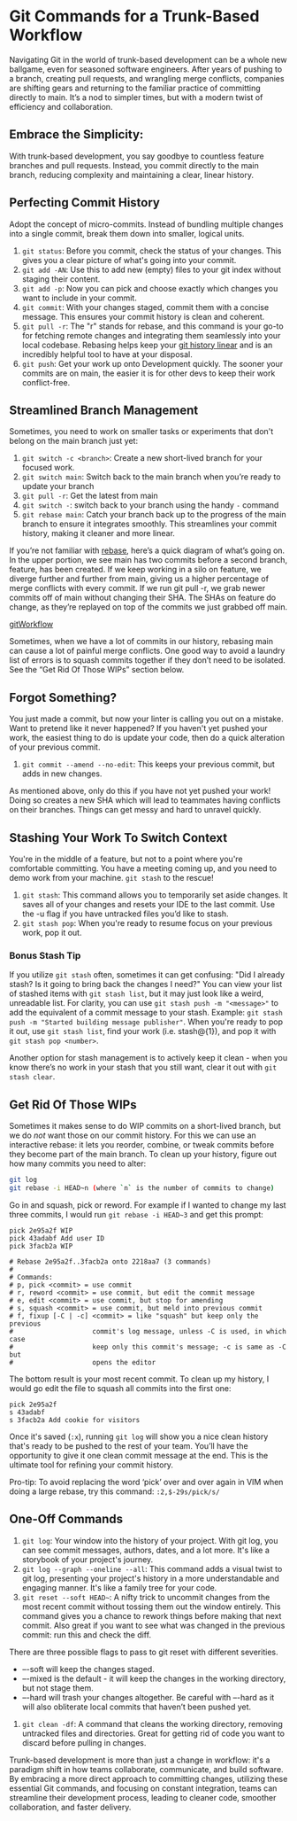 # Git Commands for a Trunk-Based Workflow

Navigating Git in the world of trunk-based development can be a whole new ballgame, even for seasoned software engineers.
After years of pushing to a branch, creating pull requests, and wrangling merge conflicts, companies are shifting gears and returning to the familiar practice of committing directly to main.
It’s a nod to simpler times, but with a modern twist of efficiency and collaboration.

## Embrace the Simplicity:

With trunk-based development, you say goodbye to countless feature branches and pull requests.
Instead, you commit directly to the main branch, reducing complexity and maintaining a clear, linear history.

## Perfecting Commit History

Adopt the concept of micro-commits.
Instead of bundling multiple changes into a single commit, break them down into smaller, logical units.

1. `git status`: Before you commit, check the status of your changes. This gives you a clear picture of what's going into your commit.
1. `git add -AN`: Use this to add new (empty) files to your git index without staging their content.
1. `git add -p`: Now you can pick and choose exactly which changes you want to include in your commit.
1. `git commit`: With your changes staged, commit them with a concise message. 
This ensures your commit history is clean and coherent.
1. `git pull -r`: The "r" stands for rebase, and this command is your go-to for fetching remote changes and integrating them seamlessly into your local codebase.
Rebasing helps keep your [git history linear](https://onlywei.github.io/explain-git-with-d3/#rebase) and is an incredibly helpful tool to have at your disposal.
1. `git push`: Get your work up onto Development quickly.
The sooner your commits are on main, the easier it is for other devs to keep their work conflict-free.

## Streamlined Branch Management

Sometimes, you need to work on smaller tasks or experiments that don't belong on the main branch just yet:

1. `git switch -c <branch>`: Create a new short-lived branch for your focused work.
1. `git switch main`: Switch back to the main branch when you’re ready to update your branch
1. `git pull -r`: Get the latest from main
1. `git switch -`: switch back to your branch using the handy `-` command
1. `git rebase main`: Catch your branch back up to the progress of the main branch to ensure it integrates smoothly. 
This streamlines your commit history, making it cleaner and more linear.

If you’re not familiar with [rebase](https://www.atlassian.com/git/tutorials/rewriting-history/git-rebase), here’s a quick diagram of what’s going on.
In the upper portion, we see main has two commits before a second branch, feature, has been created.
If we keep working in a silo on feature, we diverge further and further from main, giving us a higher percentage of merge conflicts with every commit.
If we run git pull -r, we grab newer commits off of main without changing their SHA.
The SHAs on feature do change, as they’re replayed on top of the commits we just grabbed off main.

[gitWorkflow](gitWorkflow.mermaid)

Sometimes, when we have a lot of commits in our history, rebasing main can cause a lot of painful merge conflicts. 
One good way to avoid a laundry list of errors is to squash commits together if they don’t need to be isolated. 
See the “Get Rid Of Those WIPs” section below.

## Forgot Something?

You just made a commit, but now your linter is calling you out on a mistake.
Want to pretend like it never happened?
If you haven't yet pushed your work, the easiest thing to do is update your code, then do a quick alteration of your previous commit.

1. `git commit --amend --no-edit`: This keeps your previous commit, but adds in new changes.

As mentioned above, only do this if you have not yet pushed your work!
Doing so creates a new SHA which will lead to teammates having conflicts on their branches.
Things can get messy and hard to unravel quickly.

## Stashing Your Work To Switch Context

You're in the middle of a feature, but not to a point where you're comfortable committing.
You have a meeting coming up, and you need to demo work from your machine.
`git stash` to the rescue!

1. `git stash`: This command allows you to temporarily set aside changes.
It saves all of your changes and resets your IDE to the last commit.
Use the -u flag if you have untracked files you’d like to stash.
1. `git stash pop`: When you're ready to resume focus on your previous work, pop it out. 

### Bonus Stash Tip

If you utilize `git stash` often, sometimes it can get confusing: "Did I already stash? Is it going to bring back the changes I need?"
You can view your list of stashed items with `git stash list`, but it may just look like a weird, unreadable list.
For clarity, you can use `git stash push -m "<message>"` to add the equivalent of a commit message to your stash.
Example: `git stash push -m "Started building message publisher"`.
When you're ready to pop it out, use `git stash list`, find your work (i.e. stash@{1}), and pop it with `git stash pop <number>`.

Another option for stash management is to actively keep it clean - when you know there’s no work in your stash that you still want, clear it out with `git stash clear`.

## Get Rid Of Those WIPs

Sometimes it makes sense to do WIP commits on a short-lived branch, but we do _not_ want those on our commit history.
For this we can use an interactive rebase: it lets you reorder, combine, or tweak commits before they become part of the main branch.
To clean up your history, figure out how many commits you need to alter:

```bash 
git log
git rebase -i HEAD~n (where `n` is the number of commits to change)
```

Go in and squash, pick or reword. For example if I wanted to change my last three commits, I would run `git rebase -i HEAD~3` and get this prompt:

```
pick 2e95a2f WIP
pick 43adabf Add user ID
pick 3facb2a WIP

# Rebase 2e95a2f..3facb2a onto 2218aa7 (3 commands)
#
# Commands:
# p, pick <commit> = use commit
# r, reword <commit> = use commit, but edit the commit message
# e, edit <commit> = use commit, but stop for amending
# s, squash <commit> = use commit, but meld into previous commit
# f, fixup [-C | -c] <commit> = like "squash" but keep only the previous
#                    commit's log message, unless -C is used, in which case
#                    keep only this commit's message; -c is same as -C but
#                    opens the editor
```

The bottom result is your most recent commit. 
To clean up my history, I would go edit the file to squash all commits into the first one:

```
pick 2e95a2f
s 43adabf
s 3facb2a Add cookie for visitors
```

Once it's saved (`:x`), running `git log` will show you a nice clean history that's ready to be pushed to the rest of your team.
You’ll have the opportunity to give it one clean commit message at the end.
This is the ultimate tool for refining your commit history.

Pro-tip: To avoid replacing the word ‘pick’ over and over again in VIM when doing a large rebase, try this command: `:2,$-29s/pick/s/`

## One-Off Commands

1. `git log`: Your window into the history of your project. With git log, you can see commit messages, authors, dates, and a lot more.
It's like a storybook of your project's journey.
1. `git log --graph --oneline --all`: This command adds a visual twist to git log, presenting your project's history in a more understandable and engaging manner.
It's like a family tree for your code.
1. `git reset --soft HEAD~`: A nifty trick to uncommit changes from the most recent commit without tossing them out the window entirely.
This command gives you a chance to rework things before making that next commit.
Also great if you want to see what was changed in the previous commit: run this and check the diff.

There are three possible flags to pass to git reset with different severities.
* –-soft will keep the changes staged. 
* –-mixed is the default - it will keep the changes in the working directory, but not stage them. 
* –-hard will trash your changes altogether. 
Be careful with –-hard as it will also obliterate local commits that haven’t been pushed yet.

1. `git clean -df`: A command that cleans the working directory, removing untracked files and directories. 
Great for getting rid of code you want to discard before pulling in changes.

Trunk-based development is more than just a change in workflow: it's a paradigm shift in how teams collaborate,
communicate, and build software.
By embracing a more direct approach to committing changes, utilizing these essential Git commands, and focusing on
constant integration, teams can streamline their development process, leading to cleaner code, smoother collaboration,
and faster delivery.